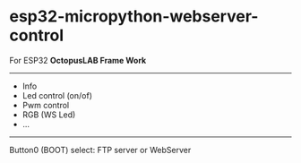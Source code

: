 # esp32-micropython-webserver-control

For ESP32 **OctopusLAB Frame Work**

---

- Info
- Led control (on/of)
- Pwm control
- RGB (WS Led)
- ...

---

Button0 (BOOT) select: FTP server or WebServer
